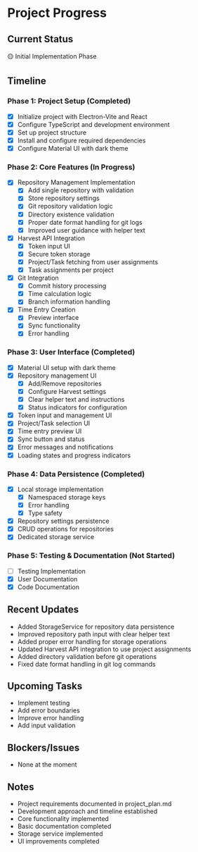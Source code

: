 # Project Progress

## Current Status
🟡 Initial Implementation Phase

## Timeline

### Phase 1: Project Setup (Completed)
- [x] Initialize project with Electron-Vite and React
- [x] Configure TypeScript and development environment
- [x] Set up project structure
- [x] Install and configure required dependencies
- [x] Configure Material UI with dark theme

### Phase 2: Core Features (In Progress)
- [x] Repository Management Implementation
  - [x] Add single repository with validation
  - [x] Store repository settings
  - [x] Git repository validation logic
  - [x] Directory existence validation
  - [x] Proper date format handling for git logs
  - [x] Improved user guidance with helper text
- [x] Harvest API Integration
  - [x] Token input UI
  - [x] Secure token storage
  - [x] Project/Task fetching from user assignments
  - [x] Task assignments per project
- [x] Git Integration
  - [x] Commit history processing
  - [x] Time calculation logic
  - [x] Branch information handling
- [x] Time Entry Creation
  - [x] Preview interface
  - [x] Sync functionality
  - [x] Error handling

### Phase 3: User Interface (Completed)
- [x] Material UI setup with dark theme
- [x] Repository management UI
  - [x] Add/Remove repositories
  - [x] Configure Harvest settings
  - [x] Clear helper text and instructions
  - [x] Status indicators for configuration
- [x] Token input and management UI
- [x] Project/Task selection UI
- [x] Time entry preview UI
- [x] Sync button and status
- [x] Error messages and notifications
- [x] Loading states and progress indicators

### Phase 4: Data Persistence (Completed)
- [x] Local storage implementation
  - [x] Namespaced storage keys
  - [x] Error handling
  - [x] Type safety
- [x] Repository settings persistence
- [x] CRUD operations for repositories
- [x] Dedicated storage service

### Phase 5: Testing & Documentation (Not Started)
- [ ] Testing Implementation
- [x] User Documentation
- [x] Code Documentation

## Recent Updates
- Added StorageService for repository data persistence
- Improved repository path input with clear helper text
- Added proper error handling for storage operations
- Updated Harvest API integration to use project assignments
- Added directory validation before git operations
- Fixed date format handling in git log commands

## Upcoming Tasks
- Implement testing
- Add error boundaries
- Improve error handling
- Add input validation

## Blockers/Issues
- None at the moment

## Notes
- Project requirements documented in project_plan.md
- Development approach and timeline established
- Core functionality implemented
- Basic documentation completed
- Storage service implemented
- UI improvements completed
